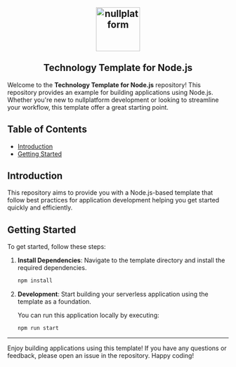 <h2 align="center">
    <a href="https://httpie.io" target="blank_">
        <img height="100" alt="nullplatform" src="https://nullplatform.com/favicon/android-chrome-192x192.png" />
    </a>
    <br>
    <br>
    Technology Template for Node.js
    <br>
</h2>

Welcome to the **Technology Template for Node.js** repository! This repository provides an example for building applications using Node.js. Whether you're new to nullplatform development or looking to streamline your workflow, this template offer a great starting point.

## Table of Contents

- [Introduction](#introduction)
- [Getting Started](#getting-started)

## Introduction

 This repository aims to provide you with a Node.js-based template that follow best practices for application development helping you get started quickly and efficiently.

## Getting Started

To get started, follow these steps:

1. **Install Dependencies**: Navigate to the template directory and install the required dependencies.
   ```bash
   npm install
   ```

2. **Development**: Start building your serverless application using the template as a foundation.

    You can run this application locally by executing:
   ```bash
   npm run start
   ```

---

Enjoy building applications using this template! If you have any questions or feedback, please open an issue in the repository. Happy coding!
